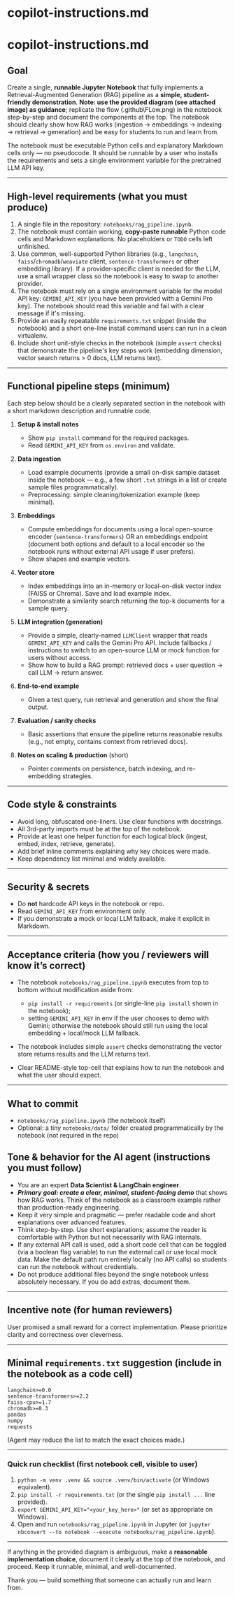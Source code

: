 # copilot-instructions.md
# copilot-instructions.md

## Goal

Create a single, **runnable Jupyter Notebook** that fully implements a Retrieval-Augmented Generation (RAG) pipeline as a **simple, student-friendly demonstration**. **Note: use the provided diagram (see attached image) as guidance**; replicate the flow (.github\FLow.png) in the notebook step-by-step and document the components at the top. The notebook should clearly show how RAG works (ingestion → embeddings → indexing → retrieval → generation) and be easy for students to run and learn from.

The notebook must be executable Python cells and explanatory Markdown cells only — no pseudocode. It should be runnable by a user who installs the requirements and sets a single environment variable for the pretrained LLM API key.

---

## High-level requirements (what you must produce)

1. A single file in the repository: `notebooks/rag_pipeline.ipynb`.
2. The notebook must contain working, **copy-paste runnable** Python code cells and Markdown explanations. No placeholders or `TODO` cells left unfinished.
3. Use common, well-supported Python libraries (e.g., `langchain`, `faiss`/`chromadb`/`weaviate` client, `sentence-transformers` or other embedding library). If a provider-specific client is needed for the LLM, use a small wrapper class so the notebook is easy to swap to another provider.
4. The notebook must rely on a single environment variable for the model API key: `GEMINI_API_KEY` (you have been provided with a Gemini Pro key). The notebook should read this variable and fail with a clear message if it's missing.
5. Provide an easily repeatable `requirements.txt` snippet (inside the notebook) and a short one-line install command users can run in a clean virtualenv.
6. Include short unit-style checks in the notebook (simple `assert` checks) that demonstrate the pipeline's key steps work (embedding dimension, vector search returns > 0 docs, LLM returns text).

---

## Functional pipeline steps (minimum)

Each step below should be a clearly separated section in the notebook with a short markdown description and runnable code.

1. **Setup & install notes**

   * Show `pip install` command for the required packages.
   * Read `GEMINI_API_KEY` from `os.environ` and validate.

2. **Data ingestion**

   * Load example documents (provide a small on-disk sample dataset inside the notebook — e.g., a few short `.txt` strings in a list or create sample files programmatically).
   * Preprocessing: simple cleaning/tokenization example (keep minimal).

3. **Embeddings**

   * Compute embeddings for documents using a local open-source encoder (`sentence-transformers`) OR an embeddings endpoint (document both options and default to a local encoder so the notebook runs without external API usage if user prefers).
   * Show shapes and example vectors.

4. **Vector store**

   * Index embeddings into an in-memory or local-on-disk vector index (FAISS or Chroma). Save and load example index.
   * Demonstrate a similarity search returning the top-k documents for a sample query.

5. **LLM integration (generation)**

   * Provide a simple, clearly-named `LLMClient` wrapper that reads `GEMINI_API_KEY` and calls the Gemini Pro API. Include fallbacks / instructions to switch to an open-source LLM or mock function for users without access.
   * Show how to build a RAG prompt: retrieved docs + user question -> call LLM -> return answer.

6. **End-to-end example**

   * Given a test query, run retrieval and generation and show the final output.

7. **Evaluation / sanity checks**

   * Basic assertions that ensure the pipeline returns reasonable results (e.g., not empty, contains context from retrieved docs).

8. **Notes on scaling & production** (short)

   * Pointer comments on persistence, batch indexing, and re-embedding strategies.

---

## Code style & constraints

* Avoid long, obfuscated one-liners. Use clear functions with docstrings.
* All 3rd-party imports must be at the top of the notebook.
* Provide at least one helper function for each logical block (ingest, embed, index, retrieve, generate).
* Add brief inline comments explaining why key choices were made.
* Keep dependency list minimal and widely available.

---

## Security & secrets

* Do **not** hardcode API keys in the notebook or repo.
* Read `GEMINI_API_KEY` from environment only.
* If you demonstrate a mock or local LLM fallback, make it explicit in Markdown.

---

## Acceptance criteria (how you / reviewers will know it’s correct)

* The notebook `notebooks/rag_pipeline.ipynb` executes from top to bottom without modification aside from:

  * `pip install -r requirements` (or single-line `pip install` shown in the notebook);
  * setting `GEMINI_API_KEY` in env if the user chooses to demo with Gemini; otherwise the notebook should still run using the local embedding + local/mock LLM fallback.
* The notebook includes simple `assert` checks demonstrating the vector store returns results and the LLM returns text.
* Clear README-style top-cell that explains how to run the notebook and what the user should expect.

---

## What to commit

* `notebooks/rag_pipeline.ipynb` (the notebook itself)
* Optional: a tiny `notebooks/data/` folder created programmatically by the notebook (not required in the repo)

## Tone & behavior for the AI agent (instructions you must follow)

* You are an expert **Data Scientist & LangChain engineer**.
* ***Primary goal: create a clear, minimal, student-facing demo*** that shows how RAG works. Think of the notebook as a classroom example rather than production-ready engineering.
* Keep it very simple and pragmatic — prefer readable code and short explanations over advanced features.
* Think step-by-step. Use short explanations; assume the reader is comfortable with Python but not necessarily with RAG internals.
* If any external API call is used, add a short code cell that can be toggled (via a boolean flag variable) to run the external call or use local mock data. Make the default path run entirely locally (no API calls) so students can run the notebook without credentials.
* Do not produce additional files beyond the single notebook unless absolutely necessary. If you do add extras, document them.

---

## Incentive note (for human reviewers)

User promised a small reward for a correct implementation. Please prioritize clarity and correctness over cleverness.

---

## Minimal `requirements.txt` suggestion (include in the notebook as a code cell)

```
langchain>=0.0
sentence-transformers>=2.2
faiss-cpu>=1.7
chromadb>=0.3
pandas
numpy
requests
```

(Agent may reduce the list to match the exact choices made.)

---

### Quick run checklist (first notebook cell, visible to user)

1. `python -m venv .venv && source .venv/bin/activate` (or Windows equivalent).
2. `pip install -r requirements.txt` (or the single `pip install ...` line provided).
3. `export GEMINI_API_KEY="<your_key_here>"` (or set as appropriate on Windows).
4. Open and run `notebooks/rag_pipeline.ipynb` in Jupyter (or `jupyter nbconvert --to notebook --execute notebooks/rag_pipeline.ipynb`).

---

If anything in the provided diagram is ambiguous, make a **reasonable implementation choice**, document it clearly at the top of the notebook, and proceed. Keep it runnable, minimal, and well-documented.

Thank you — build something that someone can actually run and learn from.
